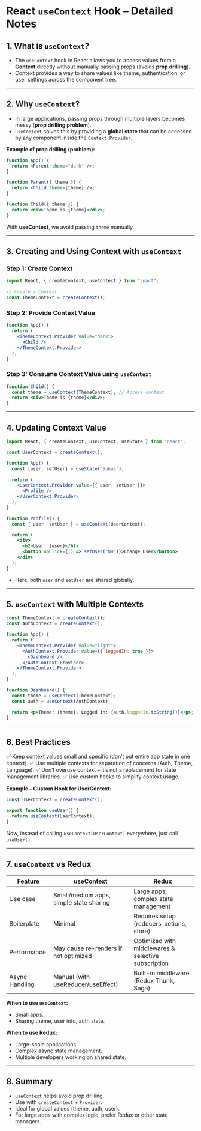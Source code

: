 # React `useContext` Hook – Detailed Notes

## 1. What is `useContext`?

* The `useContext` hook in React allows you to access values from a **Context** directly without manually passing props (avoids **prop drilling**).
* Context provides a way to share values like theme, authentication, or user settings across the component tree.

---

## 2. Why `useContext`?

* In large applications, passing props through multiple layers becomes messy (**prop drilling problem**).
* `useContext` solves this by providing a **global state** that can be accessed by any component inside the `Context.Provider`.

**Example of prop drilling (problem):**

```jsx
function App() {
  return <Parent theme="dark" />;
}

function Parent({ theme }) {
  return <Child theme={theme} />;
}

function Child({ theme }) {
  return <div>Theme is {theme}</div>;
}
```

With **useContext**, we avoid passing `theme` manually.

---

## 3. Creating and Using Context with `useContext`

### Step 1: Create Context

```jsx
import React, { createContext, useContext } from "react";

// Create a Context
const ThemeContext = createContext();
```

### Step 2: Provide Context Value

```jsx
function App() {
  return (
    <ThemeContext.Provider value="dark">
      <Child />
    </ThemeContext.Provider>
  );
}
```

### Step 3: Consume Context Value using `useContext`

```jsx
function Child() {
  const theme = useContext(ThemeContext); // Access context
  return <div>Theme is {theme}</div>;
}
```

---

## 4. Updating Context Value

```jsx
import React, { createContext, useContext, useState } from "react";

const UserContext = createContext();

function App() {
  const [user, setUser] = useState("Suhas");

  return (
    <UserContext.Provider value={{ user, setUser }}>
      <Profile />
    </UserContext.Provider>
  );
}

function Profile() {
  const { user, setUser } = useContext(UserContext);

  return (
    <div>
      <h2>User: {user}</h2>
      <button onClick={() => setUser("NH")}>Change User</button>
    </div>
  );
}
```

* Here, both `user` and `setUser` are shared globally.

---

## 5. `useContext` with Multiple Contexts

```jsx
const ThemeContext = createContext();
const AuthContext = createContext();

function App() {
  return (
    <ThemeContext.Provider value="light">
      <AuthContext.Provider value={{ loggedIn: true }}>
        <Dashboard />
      </AuthContext.Provider>
    </ThemeContext.Provider>
  );
}

function Dashboard() {
  const theme = useContext(ThemeContext);
  const auth = useContext(AuthContext);

  return <p>Theme: {theme}, Logged in: {auth.loggedIn.toString()}</p>;
}
```

---

## 6. Best Practices

✅ Keep context values small and specific (don’t put entire app state in one context).
✅ Use multiple contexts for separation of concerns (Auth, Theme, Language).
✅ Don’t overuse context – it’s not a replacement for state management libraries.
✅ Use custom hooks to simplify context usage.

**Example – Custom Hook for UserContext:**

```jsx
const UserContext = createContext();

export function useUser() {
  return useContext(UserContext);
}
```

Now, instead of calling `useContext(UserContext)` everywhere, just call `useUser()`.

---

## 7. `useContext` vs Redux

| Feature        | useContext                              | Redux                                               |
| -------------- | --------------------------------------- | --------------------------------------------------- |
| Use case       | Small/medium apps, simple state sharing | Large apps, complex state management                |
| Boilerplate    | Minimal                                 | Requires setup (reducers, actions, store)           |
| Performance    | May cause re-renders if not optimized   | Optimized with middlewares & selective subscription |
| Async Handling | Manual (with useReducer/useEffect)      | Built-in middleware (Redux Thunk, Saga)             |

**When to use `useContext`:**

* Small apps.
* Sharing theme, user info, auth state.

**When to use Redux:**

* Large-scale applications.
* Complex async state management.
* Multiple developers working on shared state.

---

## 8. Summary

* `useContext` helps avoid prop drilling.
* Use with `createContext` + `Provider`.
* Ideal for global values (theme, auth, user).
* For large apps with complex logic, prefer Redux or other state managers.
